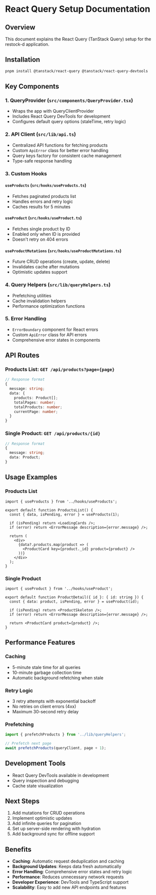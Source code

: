# React Query Setup Documentation

## Overview

This document explains the React Query (TanStack Query) setup for the restock-d application.

## Installation

```bash
pnpm install @tanstack/react-query @tanstack/react-query-devtools
```

## Key Components

### 1. QueryProvider (`src/components/QueryProvider.tsx`)

- Wraps the app with QueryClientProvider
- Includes React Query DevTools for development
- Configures default query options (staleTime, retry logic)

### 2. API Client (`src/lib/api.ts`)

- Centralized API functions for fetching products
- Custom `ApiError` class for better error handling
- Query keys factory for consistent cache management
- Type-safe response handling

### 3. Custom Hooks

#### `useProducts` (`src/hooks/useProducts.ts`)

- Fetches paginated products list
- Handles errors and retry logic
- Caches results for 5 minutes

#### `useProduct` (`src/hooks/useProduct.ts`)

- Fetches single product by ID
- Enabled only when ID is provided
- Doesn't retry on 404 errors

#### `useProductMutations` (`src/hooks/useProductMutations.ts`)

- Future CRUD operations (create, update, delete)
- Invalidates cache after mutations
- Optimistic updates support

### 4. Query Helpers (`src/lib/queryHelpers.ts`)

- Prefetching utilities
- Cache invalidation helpers
- Performance optimization functions

### 5. Error Handling

- `ErrorBoundary` component for React errors
- Custom `ApiError` class for API errors
- Comprehensive error states in components

## API Routes

### Products List: `GET /api/products?page={page}`

```typescript
// Response format
{
  message: string;
  data: {
    products: Product[];
    totalPages: number;
    totalProducts: number;
    currentPage: number;
  }
}
```

### Single Product: `GET /api/products/{id}`

```typescript
// Response format
{
  message: string;
  data: Product;
}
```

## Usage Examples

### Products List

```tsx
import { useProducts } from '../hooks/useProducts';

export default function ProductsList() {
  const { data, isPending, error } = useProducts(1);

  if (isPending) return <LoadingCards />;
  if (error) return <ErrorMessage description={error.message} />;

  return (
    <div>
      {data?.products.map(product => (
        <ProductCard key={product._id} product={product} />
      ))}
    </div>
  );
}
```

### Single Product

```tsx
import { useProduct } from '../hooks/useProduct';

export default function ProductDetail({ id }: { id: string }) {
  const { data: product, isPending, error } = useProduct(id);

  if (isPending) return <ProductSkeleton />;
  if (error) return <ErrorMessage description={error.message} />;

  return <ProductCard product={product} />;
}
```

## Performance Features

### Caching

- 5-minute stale time for all queries
- 10-minute garbage collection time
- Automatic background refetching when stale

### Retry Logic

- 3 retry attempts with exponential backoff
- No retries on client errors (4xx)
- Maximum 30-second retry delay

### Prefetching

```typescript
import { prefetchProducts } from '../lib/queryHelpers';

// Prefetch next page
await prefetchProducts(queryClient, page + 1);
```

## Development Tools

- React Query DevTools available in development
- Query inspection and debugging
- Cache state visualization

## Next Steps

1. Add mutations for CRUD operations
2. Implement optimistic updates
3. Add infinite queries for pagination
4. Set up server-side rendering with hydration
5. Add background sync for offline support

## Benefits

- **Caching**: Automatic request deduplication and caching
- **Background Updates**: Keeps data fresh automatically
- **Error Handling**: Comprehensive error states and retry logic
- **Performance**: Reduces unnecessary network requests
- **Developer Experience**: DevTools and TypeScript support
- **Scalability**: Easy to add new API endpoints and features
